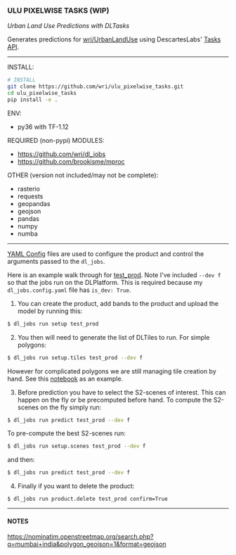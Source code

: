 ### ULU PIXELWISE TASKS (WIP)

_Urban Land Use Predictions with DLTasks_

Generates predictions for [wri/UrbanLandUse](https://github.com/wri/UrbanLandUse) using DescartesLabs' [Tasks API](https://docs.descarteslabs.com/descarteslabs/client/services/tasks/readme.html).

___

INSTALL:

```bash
# INSTALL
git clone https://github.com/wri/ulu_pixelwise_tasks.git
cd ulu_pixelwise_tasks
pip install -e .
```

ENV:

* py36 with TF-1.12

REQUIRED (non-pypi) MODULES:

* https://github.com/wri/dl_jobs
* https://github.com/brookisme/mproc

OTHER (version not included/may not be complete):

* rasterio
* requests
* geopandas
* geojson
* pandas
* numpy
* numba

---

[YAML Config](https://github.com/wri/ulu_pixelwise_tasks/tree/master/products) files are used to configure the product and control the arguments passed to the `dl_jobs`.

Here is an example walk through for [test_prod](https://github.com/wri/ulu_pixelwise_tasks/blob/master/products/test_prod.yaml).  Note I've included `--dev f` so that the jobs run on the DLPlatform.  This is required because my `dl_jobs.config.yaml` file has `is_dev: True`.

1. You can create the product, add bands to the product and upload the model by running this:

```bash
$ dl_jobs run setup test_prod
```

2. You then will need to generate the list of DLTiles to run.  For simple polygons: 

```bash
$ dl_jobs run setup.tiles test_prod --dev f
```

However for complicated polygons we are still managing tile creation by hand.  See this [notebook](https://github.com/wri/ulu_pixelwise_tasks/blob/master/nb_archive/UrbanIndiaTiles.ipynb) as an example.

3. Before prediction you have to select the S2-scenes of interest.  This can happen on the fly or be precomputed before hand. To compute the S2-scenes on the fly simply run:

```bash
$ dl_jobs run predict test_prod --dev f
```

To pre-compute the best S2-scenes run:

```bash
$ dl_jobs run setup.scenes test_prod --dev f
```

and then:

```bash
$ dl_jobs run predict test_prod --dev f
```

4. Finally if you want to delete the product:

```
$ dl_jobs run product.delete test_prod confirm=True
```

---

#### NOTES

https://nominatim.openstreetmap.org/search.php?q=mumbai+india&polygon_geojson=1&format=geojson
